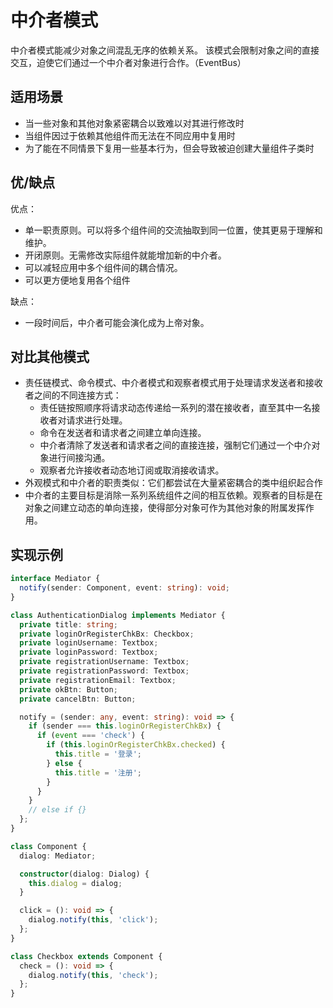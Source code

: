 # 中介者模式

中介者模式能减少对象之间混乱无序的依赖关系。
该模式会限制对象之间的直接交互，迫使它们通过一个中介者对象进行合作。（EventBus）

## 适用场景

- 当一些对象和其他对象紧密耦合以致难以对其进行修改时
- 当组件因过于依赖其他组件而无法在不同应用中复用时
- 为了能在不同情景下复用一些基本行为，但会导致被迫创建大量组件子类时

## 优/缺点

优点：

- 单一职责原则。可以将多个组件间的交流抽取到同一位置，使其更易于理解和维护。
- 开闭原则。无需修改实际组件就能增加新的中介者。
- 可以减轻应用中多个组件间的耦合情况。
- 可以更方便地复用各个组件

缺点：

- 一段时间后，中介者可能会演化成为上帝对象。

## 对比其他模式

- 责任链模式、命令模式、中介者模式和观察者模式用于处理请求发送者和接收者之间的不同连接方式：
  - 责任链按照顺序将请求动态传递给一系列的潜在接收者，直至其中一名接收者对请求进行处理。
  - 命令在发送者和请求者之间建立单向连接。
  - 中介者清除了发送者和请求者之间的直接连接，强制它们通过一个中介对象进行间接沟通。
  - 观察者允许接收者动态地订阅或取消接收请求。
- 外观模式和中介者的职责类似：它们都尝试在大量紧密耦合的类中组织起合作
- 中介者的主要目标是消除一系列系统组件之间的相互依赖。观察者的目标是在对象之间建立动态的单向连接，使得部分对象可作为其他对象的附属发挥作用。

## 实现示例

```ts
interface Mediator {
  notify(sender: Component, event: string): void;
}

class AuthenticationDialog implements Mediator {
  private title: string;
  private loginOrRegisterChkBx: Checkbox;
  private loginUsername: Textbox;
  private loginPassword: Textbox;
  private registrationUsername: Textbox;
  private registrationPassword: Textbox;
  private registrationEmail: Textbox;
  private okBtn: Button;
  private cancelBtn: Button;

  notify = (sender: any, event: string): void => {
    if (sender === this.loginOrRegisterChkBx) {
      if (event === 'check') {
        if (this.loginOrRegisterChkBx.checked) {
          this.title = '登录';
        } else {
          this.title = '注册';
        }
      }
    }
    // else if {}
  };
}

class Component {
  dialog: Mediator;

  constructor(dialog: Dialog) {
    this.dialog = dialog;
  }

  click = (): void => {
    dialog.notify(this, 'click');
  };
}

class Checkbox extends Component {
  check = (): void => {
    dialog.notify(this, 'check');
  };
}
```
